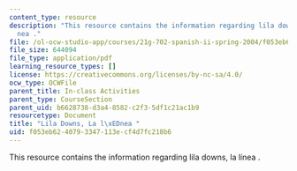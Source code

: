 ```yaml
---
content_type: resource
description: "This resource contains the information regarding lila downs, la l\xED\
  nea ."
file: /ol-ocw-studio-app/courses/21g-702-spanish-ii-spring-2004/f053eb6240793347113ecf4d7fc218b6_MIT21G_702S04_31lali.pdf
file_size: 644094
file_type: application/pdf
learning_resource_types: []
license: https://creativecommons.org/licenses/by-nc-sa/4.0/
ocw_type: OCWFile
parent_title: In-class Activities
parent_type: CourseSection
parent_uid: b6628738-d3a4-8582-c2f3-5df1c21ac1b9
resourcetype: Document
title: "Lila Downs, La l\xEDnea "
uid: f053eb62-4079-3347-113e-cf4d7fc218b6
---
```

This resource contains the information regarding lila downs, la línea .